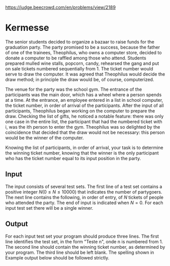 https://judge.beecrowd.com/en/problems/view/2189

# Kermesse

The senior students decided to organize a bazaar to raise funds for the
graduation party. The party promised to be a success, because the father of one
of the trainees, Theophilus, who owns a computer store, decided to donate a
computer to be raffled among those who attend. Students prepared mulled wine
stalls, popcorn, candy, rehearsed the gang and put on sale tickets numbered
sequentially from 1. The ticket number would serve to draw the computer. It was
agreed that Theophilus would decide the draw method; in principle the draw would
be, of course, computerized.

The venue for the party was the school gym. The entrance of the participants was
the main door, which has a wheel where a person spends at a time. At the
entrance, an employee entered in a list in school computer, the ticket number,
in order of arrival of the participants. After the input of all participants,
Theophilus began working on the computer to prepare the draw. Checking the list
of gifts, he noticed a notable feature: there was only one case in the entire
list, the participant that had the numbered ticket with i, was the ith person to
enter the gym. Theophilus was so delighted by the coincidence that decided that
the draw would not be necessary: this person would be the winner of the
computer.

Knowing the list of participants, in order of arrival, your task is to determine
the winning ticket number, knowing that the winner is the only participant who
has the ticket number equal to its input position in the party.

## Input

The input consists of several test sets. The first line of a test set contains a
positive integer $N (0 \leq N \leq 10000)$ that indicates the number of
partygoers. The next line contains the following, in order of entry, of $N$
tickets of people who attended the party. The end of input is indicated when $N
= 0$. For each input test set there will be a single winner.

## Output

For each input test set your program should produce three lines. The first line
identifies the test set, in the form "Teste n", onde n is numbered from 1. The
second line should contain the winning ticket number, as determined by your
program. The third line should be left blank. The spelling shown in Example
output below should be followed strictly.
